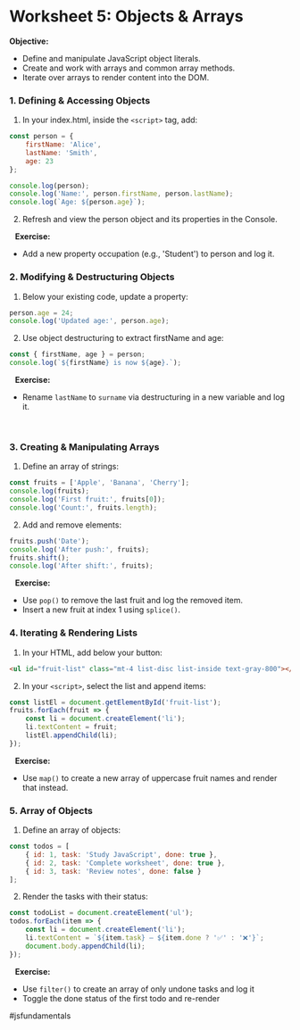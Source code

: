 # **Worksheet 5: Objects & Arrays**

**Objective:**
* Define and manipulate JavaScript object literals.
* Create and work with arrays and common array methods.
* Iterate over arrays to render content into the DOM.

### 1. Defining & Accessing Objects
1. In your index.html, inside the `<script>` tag, add: 
```js
const person = {
	firstName: 'Alice',
	lastName: 'Smith',
	age: 23
};

console.log(person);
console.log('Name:', person.firstName, person.lastName);
console.log(`Age: ${person.age}`);
```

2. Refresh and view the person object and its properties in the Console.

⠀**Exercise:**
* Add a new property occupation (e.g., 'Student') to person and log it.
⠀
### 2. Modifying & Destructuring Objects
1. Below your existing code, update a property: 
```js
person.age = 24;
console.log('Updated age:', person.age);
```

2. Use object destructuring to extract firstName and age:

```js
const { firstName, age } = person;
console.log(`${firstName} is now ${age}.`);
```

⠀**Exercise:**
* Rename `lastName` to `surname` via destructuring in a new variable and log it.

⠀
### 3. Creating & Manipulating Arrays
1. Define an array of strings:

```js
const fruits = ['Apple', 'Banana', 'Cherry'];
console.log(fruits);
console.log('First fruit:', fruits[0]);
console.log('Count:', fruits.length);
```

2. Add and remove elements:

```js
fruits.push('Date');
console.log('After push:', fruits);
fruits.shift();
console.log('After shift:', fruits);
```

⠀**Exercise:**
* Use `pop()` to remove the last fruit and log the removed item.
* Insert a new fruit at index 1 using `splice()`.

### 4. Iterating & Rendering Lists
1. In your HTML, add below your button:

```html
<ul id="fruit-list" class="mt-4 list-disc list-inside text-gray-800"></ul>
```

2. In your `<script>`, select the list and append items:

```js
const listEl = document.getElementById('fruit-list');
fruits.forEach(fruit => {
	const li = document.createElement('li');
	li.textContent = fruit;
	listEl.appendChild(li);
});
```

⠀**Exercise:**
* Use `map()` to create a new array of uppercase fruit names and render that instead.

### 5. Array of Objects
1. Define an array of objects: 
```js
const todos = [
	{ id: 1, task: 'Study JavaScript', done: true },
	{ id: 2, task: 'Complete worksheet', done: true },
	{ id: 3, task: 'Review notes', done: false }
];
```

2. Render the tasks with their status:

```js
const todoList = document.createElement('ul');
todos.forEach(item => {
	const li = document.createElement('li');
	li.textContent = `${item.task} — ${item.done ? '✅' : '❌'}`;
	document.body.appendChild(li);
});
```

⠀**Exercise:**
* Use `filter()` to create an array of only undone tasks and log it
* Toggle the done status of the first todo and re-render


#jsfundamentals